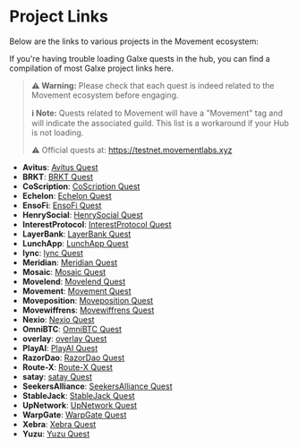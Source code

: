 # Project Links

Below are the links to various projects in the Movement ecosystem:

If you're having trouble loading Galxe quests in the hub, you can find a compilation of most Galxe project links here.

> **⚠️ Warning:** Please check that each quest is indeed related to the Movement ecosystem before engaging.
> 
> **ℹ️ Note:** Quests related to Movement will have a "Movement" tag and will indicate the associated guild. This list is a workaround if your Hub is not loading.
> 
> ⚠️ Official quests at: <a href="https://testnet.movementlabs.xyz" target="_blank">https://testnet.movementlabs.xyz</a>

- **Avitus**: <a href="https://app.galxe.com/quest/Avitus" target="_blank">Avitus Quest</a>
- **BRKT**: <a href="https://app.galxe.com/quest/BRKT" target="_blank">BRKT Quest</a>
- **CoScription**: <a href="https://app.galxe.com/quest/CoScription" target="_blank">CoScription Quest</a>
- **Echelon**: <a href="https://app.galxe.com/quest/Echelon" target="_blank">Echelon Quest</a>
- **EnsoFi**: <a href="https://app.galxe.com/quest/EnsoFi" target="_blank">EnsoFi Quest</a>
- **HenrySocial**: <a href="https://app.galxe.com/quest/HenrySocial" target="_blank">HenrySocial Quest</a>
- **InterestProtocol**: <a href="https://app.galxe.com/quest/InterestProtocol" target="_blank">InterestProtocol Quest</a>
- **LayerBank**: <a href="https://app.galxe.com/quest/LayerBank" target="_blank">LayerBank Quest</a>
- **LunchApp**: <a href="https://app.galxe.com/quest/LunchApp" target="_blank">LunchApp Quest</a>
- **lync**: <a href="https://app.galxe.com/quest/lync" target="_blank">lync Quest</a>
- **Meridian**: <a href="https://app.galxe.com/quest/Meridian" target="_blank">Meridian Quest</a>
- **Mosaic**: <a href="https://app.galxe.com/quest/Mosaic" target="_blank">Mosaic Quest</a>
- **Movelend**: <a href="https://app.galxe.com/quest/Movelend" target="_blank">Movelend Quest</a>
- **Movement**: <a href="https://app.galxe.com/quest/Movement" target="_blank">Movement Quest</a>
- **Moveposition**: <a href="https://app.galxe.com/quest/Moveposition" target="_blank">Moveposition Quest</a>
- **Movewiffrens**: <a href="https://app.galxe.com/quest/Movewiffrens" target="_blank">Movewiffrens Quest</a>
- **Nexio**: <a href="https://app.galxe.com/quest/Nexio" target="_blank">Nexio Quest</a>
- **OmniBTC**: <a href="https://app.galxe.com/quest/OmniBTC" target="_blank">OmniBTC Quest</a>
- **overlay**: <a href="https://app.galxe.com/quest/overlay" target="_blank">overlay Quest</a>
- **PlayAI**: <a href="https://app.galxe.com/quest/PlayAI" target="_blank">PlayAI Quest</a>
- **RazorDao**: <a href="https://app.galxe.com/quest/RazorDao" target="_blank">RazorDao Quest</a>
- **Route-X**: <a href="https://app.galxe.com/quest/Route-X" target="_blank">Route-X Quest</a>
- **satay**: <a href="https://app.galxe.com/quest/satay" target="_blank">satay Quest</a>
- **SeekersAlliance**: <a href="https://app.galxe.com/quest/SeekersAlliance" target="_blank">SeekersAlliance Quest</a>
- **StableJack**: <a href="https://app.galxe.com/quest/StableJack" target="_blank">StableJack Quest</a>
- **UpNetwork**: <a href="https://app.galxe.com/quest/UpNetwork" target="_blank">UpNetwork Quest</a>
- **WarpGate**: <a href="https://app.galxe.com/quest/WarpGate" target="_blank">WarpGate Quest</a>
- **Xebra**: <a href="https://app.galxe.com/quest/Xebra" target="_blank">Xebra Quest</a>
- **Yuzu**: <a href="https://app.galxe.com/quest/Yuzu" target="_blank">Yuzu Quest</a>
